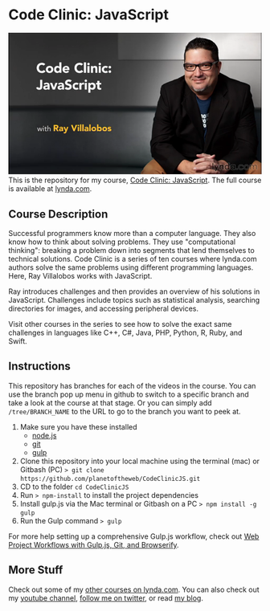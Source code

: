 # Code Clinic: JavaScript
![Code Clinic: JavaScript](hero.png)
This is the repository for my course, [Code Clinic: JavaScript](http://www.lynda.com/JavaScript-tutorials/Code-Clinic-JavaScript/369707-2.html). The full course is available at [lynda.com](http://lynda.com).

## Course Description
Successful programmers know more than a computer language. They also know how to think about solving problems. They use "computational thinking": breaking a problem down into segments that lend themselves to technical solutions. Code Clinic is a series of ten courses where lynda.com authors solve the same problems using different programming languages. Here, Ray Villalobos works with JavaScript.

Ray introduces challenges and then provides an overview of his solutions in JavaScript. Challenges include topics such as statistical analysis, searching directories for images, and accessing peripheral devices.

Visit other courses in the series to see how to solve the exact same challenges in languages like C++, C#, Java, PHP, Python, R, Ruby, and Swift.

## Instructions
This repository has branches for each of the videos in the course. You can use the branch pop up menu in github to switch to a specific branch and take a look at the course at that stage. Or you can simply add `/tree/BRANCH_NAME` to the URL to go to the branch you want to peek at.

1. Make sure you have these installed
	- [node.js](http://nodejs.org/)
	- [git](http://git-scm.com/)
	- [gulp](http://gulpjs.com/)
2. Clone this repository into your local machine using the terminal (mac) or Gitbash (PC) `> git clone https://github.com/planetoftheweb/CodeClinicJS.git`
3. CD to the folder `cd CodeClinicJS`
4. Run `> npm-install` to install the project dependencies
5. Install gulp.js via the Mac terminal or Gitbash on a PC `> npm install -g gulp`
5. Run the Gulp command `> gulp`

For more help setting up a comprehensive Gulp.js workflow, check out [Web Project Workflows with Gulp.js, Git, and Browserify](http://www.lynda.com/Web-Web-Design-tutorials/Web-Project-Workflows-Gulpjs-Git-Browserify/154416-2.html).

## More Stuff
Check out some of my [other courses on lynda.com](http://lynda.com/rayvillalobos). You can also check out my [youtube channel](http://youtube.com/planetoftheweb), [follow me on twitter](http://twitter.com/planetoftheweb), or read [my blog](http://raybo.org).
